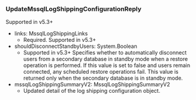### UpdateMssqlLogShippingConfigurationReply
Supported in v5.3+

- links: MssqlLogShippingLinks
  - Required. Supported in v5.3+
- shouldDisconnectStandbyUsers: System.Boolean
  - Supported in v5.3+
Specifies whether to automatically disconnect users from a secondary database in standby mode when a restore operation is performed. If this value is set to false and users remain connected, any scheduled restore operations fail. This value is returned only when the secondary database is in standby mode.
- mssqlLogShippingSummaryV2: MssqlLogShippingSummaryV2
  - Updated detail of the log shipping configuration object.
